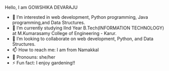 Hello, I am GOWSHIKA DEVARAJU 
- 👋 I’m interested in web development, Python programming, Java programming,and Data Structures.
- 🌱 I’m currently studying IInd Year B.Tech(INFORMATION TECHNOLOGY) at M.Kumarasamy College of Engineering - Karur.
- 👯 I’m looking to collaborate on web development, Python, and Data Structures.
- 📫 How to reach me: I am from Namakkal 
- 🌟 Pronouns: she/her
- ⚡ Fun fact: I enjoy gardening!!
<!---
GOWSHIKA-D/GOWSHIKA-D is a ✨ special ✨ repository because its `README.md` (this file) appears on your GitHub profile.
You can click the Preview link to take a look at your changes.
--->
